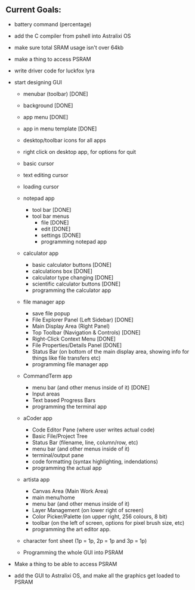 ## Current Goals:
- battery command (percentage)
  
- add the C compiler from pshell into Astralixi OS 

- make sure total SRAM usage isn't over 64kb

- make a thing to access PSRAM

- write driver code for luckfox lyra

- start designing GUI
  - menubar (toolbar) [DONE]
  - background [DONE]
  - app menu [DONE]
  - app in menu template [DONE]
  - desktop/toolbar icons for all apps
  - right click on desktop app, for options for quit
  - basic cursor
  - text editing cursor
  - loading cursor
    
  - notepad app 
    - tool bar [DONE]
    - tool bar menus
      - file [DONE]
      - edit [DONE]
      - settings [DONE]
      - programming notepad app
        
  - calculator app
    - basic calculator buttons [DONE]
    - calculations box [DONE]
    - calculator type changing [DONE]
    - scientific calculator buttons [DONE]
    - programming the calculator app
  
  - file manager app
    - save file popup
    - File Explorer Panel (Left Sidebar) [DONE]
    - Main Display Area (Right Panel)
    - Top Toolbar (Navigation & Controls) [DONE]
    - Right-Click Context Menu [DONE]
    - File Properties/Details Panel [DONE]
    - Status Bar (on bottom of the main display area, showing info for things like file transfers etc)
    - programming file manager app
   
  - CommandTerm app
    - menu bar (and other menus inside of it) [DONE]
    - Input areas
    - Text based Progress Bars
    - programming the terminal app
   
  - aCoder app
    - Code Editor Pane (where user writes actual code)
    - Basic File/Project Tree
    - Status Bar (filename, line, column/row, etc)
    - menu bar (and other menus inside of it)
    - terminal/output pane
    - code formatting (syntax highlighting, indendations)
    - programming the actual app
 
  - artista app
    - Canvas Area (Main Work Area)
    - main menu/home
    - menu bar (and other menus inside of it)
    - Layer Management (on lower right of screen)
    - Color Picker/Palette (on upper right, 256 colours, 8 bit)
    - toolbar (on the left of screen, options for pixel brush size, etc)
    - programming the art editor app.
   
  - character font sheet (1p = 1p, 2p = 1p and 3p = 1p)
   
  - Programming the whole GUI into PSRAM

- Make a thing to be able to access PSRAM 

- add the GUI to Astralixi OS, and make all the graphics get loaded to PSRAM
